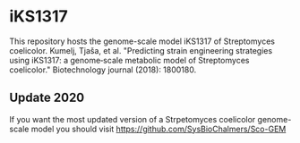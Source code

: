 # iKS1317

This repository hosts the genome-scale model iKS1317 of Streptomyces coelicolor.
Kumelj, Tjaša, et al. "Predicting strain engineering strategies using iKS1317: a genome‐scale metabolic model of Streptomyces coelicolor." Biotechnology journal (2018): 1800180.

## Update 2020
If you want the most updated version of a Strpetomyces coelicolor genome-scale model you should visit https://github.com/SysBioChalmers/Sco-GEM
